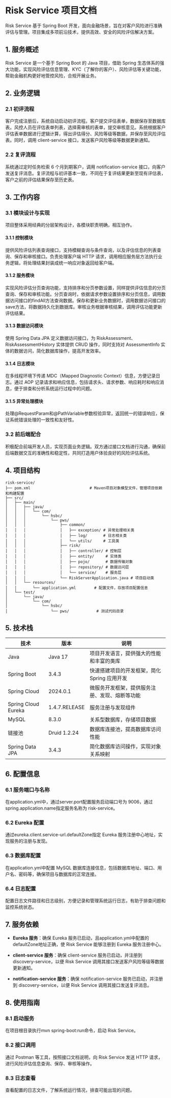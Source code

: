 # Risk Service 项目文档

Risk Service 基于 Spring Boot 开发，面向金融场景，旨在对客户风险进行准确评估与管理。项目集成多项前沿技术，提供高效、安全的风险评估解决方案。

## 1. 服务概述

Risk Service 是一个基于 Spring Boot 的 Java 项目，借助 Spring 生态体系的强大功能，实现风险评估信息管理、KYC（了解你的客户）、风险评估等关键功能，帮助金融机构更好地管控风险，合规开展业务。

## 2. 业务逻辑

### 2.1 初评流程

客户完成注册后，系统自动启动初评流程。客户提交评估表单，数据保存至数据库表。风控人员在评估表单列表，选择需审核的表单，提交审核意见。系统根据客户评估表单数据进行逻辑计算，得出评估得分、风险等级等数据，并保存至风险评估表。同时，调用 client-service 接口，发送客户风险等级等数据更新通知。

### 2.2 复评流程

系统通过定时任务检索 6 个月到期客户，调用 notification-service 接口，向客户发送复评消息。复评流程与初评基本一致，不同在于复评结果更新至现有评估表，客户之前的评估结果保存至历史表。

## 3. 工作内容

### 3.1 模块设计与实现

项目整体采用经典的分层架构设计，各模块职责明确，相互协作。

#### 3.1.1 控制模块

提供风险评估列表查询接口，支持模糊查询与条件查询，以及评估信息的列表查询、保存和审核接口。负责处理客户端 HTTP 请求，调用相应服务层方法执行业务逻辑，将处理结果封装成统一响应对象返回给客户端。

#### 3.1.2 服务模块

实现风险评估分页查询功能，支持排序和分页参数设置，同样提供评估信息的分页查询、保存和审核功能。分页查询时，依据请求参数设置排序和分页信息，调用数据访问接口的findAll方法查询数据。保存和更新业务数据时，调用数据访问接口的save方法，将数据持久化到数据库。审核业务根据审核结果，调用评估功能更新评估结果。

#### 3.1.3 数据访问模块

使用 Spring Data JPA 定义数据访问接口，为 RiskAssessment、RiskAssessmentHistory 实体提供 CRUD 操作，同时支持对 AssessmentInfo 实体的数据访问，简化数据库操作，提高开发效率。

#### 3.1.4 日志模块

在多线程环境下传递 MDC（Mapped Diagnostic Context）信息，方便记录日志。通过 AOP 记录请求和响应信息，包括请求头、请求参数、响应耗时和响应消息，便于排查和分析系统运行过程中的问题。

#### 3.1.5 异常处理模块

处理@RequestParam和@PathVariable参数校验异常，返回统一的错误响应，保证系统错误处理的一致性和友好性。

### 3.2 前后端配合

积极配合前端开发人员，实现页面业务逻辑。双方通过接口文档进行沟通，确保前后端数据交互的准确性和稳定性，共同打造用户体验良好的风险评估系统。

## 4. 项目结构

```
risk-service/
├── pom.xml                          # Maven项目对象模型文件，管理项目依赖和构建配置
├── src/
│   ├── main/
│   │   ├── java/
│   │   │   └── com/
│   │   │       └── hsbc/
│   │   │           └── pws/
│   │   │               ├── common/
│   │   │               │   ├── exception/ # 异常处理相关类
│   │   │               │   ├── log/       # 日志相关类
│   │   │               │   └── utils/     # 工具类
│   │   │               ├── risk/
│   │   │               │   ├── controller/ # 控制层
│   │   │               │   ├── entity/     # 实体类
│   │   │               │   ├── pojo/       # 数据传输对象
│   │   │               │   ├── repository/ # 数据访问层
│   │   │               │   └── service/    # 服务层
│   │   │               └── RiskServerApplication.java # 项目启动类
│   │   └── resources/
│   │       └── application.yml        # 配置文件，存放项目配置信息
│   └── test/
│       └── java/
│           └── com/
│               └── hsbc/
│                   └── pws/            # 测试代码目录
```

## 5. 技术栈

| 技术                | 版本          | 说明                                           |
| ------------------- | ------------- | ---------------------------------------------- |
| Java                | Java 17       | 项目开发语言，提供强大的性能和丰富的类库       |
| Spring Boot         | 3.4.3         | 快速搭建项目的开发框架，简化 Spring 应用开发   |
| Spring Cloud        | 2024.0.1      | 微服务开发框架，提供服务注册、发现、熔断等功能 |
| Spring Cloud Eureka | 1.4.7.RELEASE | 服务注册与发现组件                             |
| MySQL               | 8.3.0         | 关系型数据库，存储项目数据                     |
| 链接池              | Druid 1.2.24  | 数据库连接池，提高数据库访问性能               |
| Spring Data JPA     | 3.4.3         | 简化数据库访问操作，实现对象关系映射           |

## 6. 配置信息

### 6.1 服务端口与名称

在application.yml中，通过server.port配置服务启动端口号为 9006，通过spring.application.name指定服务名称为 risk-service。

### 6.2 Eureka 配置

通过eureka.client.service-url.defaultZone指定 Eureka 服务注册中心地址，实现服务的注册与发现。

### 6.3 数据库配置

在application.yml中配置 MySQL 数据库连接信息，包括数据库地址、端口、用户名、密码等，确保项目与数据库的正常连接。

### 6.4 日志配置

配置日志文件路径和日志级别，方便记录和管理系统运行日志，有助于排查问题和监控系统状态。

## 7. 服务依赖

- **Eureka 服务**：确保 Eureka 服务已启动，且application.yml中配置的defaultZone地址正确，使 Risk Service 能够注册到 Eureka 服务注册中心。

- **client-service 服务**：确保 client-service 服务已启动，并注册到 discovery-service，以便 Risk Service 调用其接口发送客户风险等级等数据更新通知。

- **notification-service 服务**：确保 notification-service 服务已启动，并注册到 discovery-service，以便 Risk Service 调用其接口发送复评消息。

## 8. 使用指南

### 8.1 启动服务

在项目根目录执行mvn spring-boot:run命令，启动 Risk Service。

### 8.2 接口调用

通过 Postman 等工具，按照接口文档说明，向 Risk Service 发送 HTTP 请求，进行风险评估信息查询、保存、审核等操作。

### 8.3 日志查看

查看配置的日志文件，了解系统运行情况，排查可能出现的问题。

